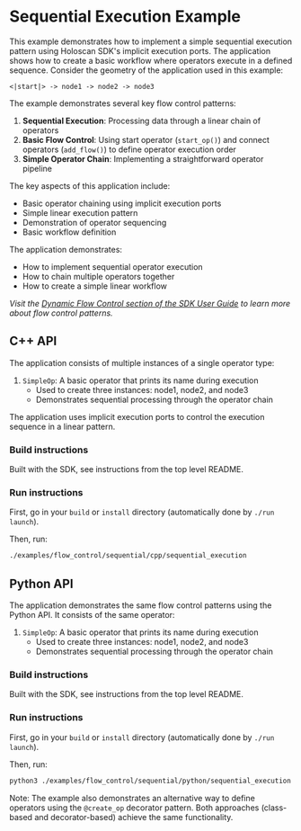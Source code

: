 # Sequential Execution Example

This example demonstrates how to implement a simple sequential execution pattern using Holoscan SDK's implicit execution ports. The application shows how to create a basic workflow where operators execute in a defined sequence. Consider the geometry of the application used in this example:

```
<|start|> -> node1 -> node2 -> node3
```

The example demonstrates several key flow control patterns:
1. **Sequential Execution**: Processing data through a linear chain of operators
2. **Basic Flow Control**: Using start operator (`start_op()`) and connect operators (`add_flow()`) to define operator execution order
3. **Simple Operator Chain**: Implementing a straightforward operator pipeline

The key aspects of this application include:
- Basic operator chaining using implicit execution ports
- Simple linear execution pattern
- Demonstration of operator sequencing
- Basic workflow definition

The application demonstrates:
- How to implement sequential operator execution
- How to chain multiple operators together
- How to create a simple linear workflow

*Visit the [Dynamic Flow Control section of the SDK User Guide](https://docs.nvidia.com/holoscan/sdk-user-guide/holoscan_dynamic_flow_control.html) to learn more about flow control patterns.*

## C++ API

The application consists of multiple instances of a single operator type:
1. `SimpleOp`: A basic operator that prints its name during execution
   - Used to create three instances: node1, node2, and node3
   - Demonstrates sequential processing through the operator chain

The application uses implicit execution ports to control the execution sequence in a linear pattern.

### Build instructions

Built with the SDK, see instructions from the top level README.

### Run instructions

First, go in your `build` or `install` directory (automatically done by `./run launch`).

Then, run:
```bash
./examples/flow_control/sequential/cpp/sequential_execution
```

## Python API

The application demonstrates the same flow control patterns using the Python API. It consists of the same operator:
1. `SimpleOp`: A basic operator that prints its name during execution
   - Used to create three instances: node1, node2, and node3
   - Demonstrates sequential processing through the operator chain

### Build instructions

Built with the SDK, see instructions from the top level README.

### Run instructions

First, go in your `build` or `install` directory (automatically done by `./run launch`).

Then, run:
```bash
python3 ./examples/flow_control/sequential/python/sequential_execution.py
```

Note: The example also demonstrates an alternative way to define operators using the `@create_op` decorator pattern. Both approaches (class-based and decorator-based) achieve the same functionality.
